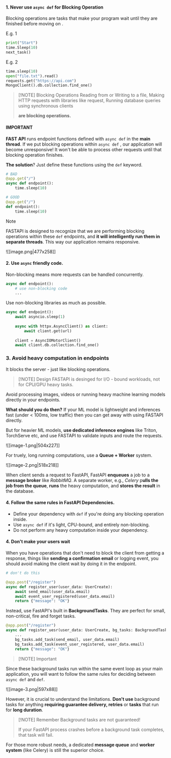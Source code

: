 
#### 1. Never use `async def` for Blocking Operation

Blocking operations are tasks that make your program wait until they are finished before moving on .

E.g. 1
```python
print("Start")
time.Sleep(10)
next_task()
```

E.g. 2
```python
time.sleep(10)
open("file.txt").read()
requests.get("https://api.com")
MongoClient().db.collection.find_one()
```


> [!NOTE] Blocking Operations
> Reading from or Writing to a file,
> Making HTTP requests with libraries like request,
> Running database queries using synchronous clients
> 
> **are blocking operations.**


#### IMPORTANT
**FAST API** runs endpoint functions defined with `async def` in the **main thread**. If we put blocking operations within `async def` , our application will become unresponsive! It won't be able to process other requests until that blocking operation finishes.

**The solution**? Just define these functions using the `def` keyword.

```python
# BAD
@app.get("/")
async def endpoint():
	time.sleep(10)
```

```python
# GOOD
@app.get("/")
def endpoint():
	time.sleep(10)
```


> [!NOTE] 
> FASTAPI is designed to recognize that we are performing blocking operations within these `def` endpoints, and **it will intelligently run them in separate threads**. This way our application remains responsive. 

![[image.png|477x258]]


#### 2. Use `async` friendly code.

Non-blocking means more requests can be handled concurrently.

```python
async def endpoint():
	# use non-blocking code
	...
```

Use non-blocking libraries as much as possible.

```python
async def endpoint():
	await asyncio.sleep(1)
	
	async with httpx.AsyncClient() as client:
		await client.get(url)
		
	client = AsyncIOMotorClient()
	await client.db.collection.find_one()
```



### 3. Avoid heavy computation in endpoints

It blocks the server - just like blocking operations.

> [!NOTE] Design
> FASTAPI is desinged for I/O - bound workloads, not for CPU/GPU heavy tasks.

Avoid processing images, videos or running heavy machine learning models directly in your endpoints. 

**What should you do then?**
If your ML model is lightweight and inferences fast (under < 100ms, low traffic) then you can get away with using FASTAPI directly. 

But for heavier ML models, **use dedicated inference engines** like Triton, TorchServe etc, and use FASTAPI to validate inputs and route the requests.  

![[image-1.png|504x227]]


For truely, long running computations, use a **Queue + Worker** system.

![[image-2.png|518x218]]

When client sends a request to FastAPI, FastAPI **enqueues** a job to a **message broker** like *RabbitMQ*. A separate worker, e.g., *Celery* p**ulls the job from the queue**, **runs** the heavy computation, and **stores the result** in the database. 


#### 4. Follow the same rules in FastAPI Dependencies.

- Define your dependency with `def` if you're doing any blocking operation inside.
- Use `async def` if it's light, CPU-bound, and entirely non-blocking. 
- Do not perform any heavy computation inside your dependency.


#### 4. Don't make your users wait

When you have operations that don't need to block the client from getting a response, things like **sending a confirmation email** or logging event, you should avoid making the client wait by doing it in the endpoint.

```python
# don't do this

@app.post("/register")
async def register_user(user_data: UserCreate):
	await send_email(user_data.email)
	await event_user_registered(user_data.email)
	return {"message": "OK"}
```


Instead, use FastAPI's built in **BackgroundTasks**. They are perfect for small, non-critical, fire and forget tasks. 

```python
@app.post("/register")
async def register_uesr(user_data: UserCreate, bg_tasks: BackgroundTasks):
	...
	bg_tasks.add_task(send_email, user_data.email)
	bg_tasks.add_task(event_user_registered, user_data.email)
	return {"message": "OK"}
```


> [!NOTE] Important
> 
Since these background tasks run within the same event loop as your main application, you will want to follow the same rules for deciding between `async def` and `def`.

![[image-3.png|597x88]]


However, it is crucial to understand the limitations. **Don't use** background tasks for anything **requiring guarantee delivery, retries** or **tasks** that run for **long duration**.

> [!NOTE] Remember
> Background tasks are not guaranteed!
> 
> If your FastAPI process crashes before a background task completes, that task will fail.


 For those more robust needs,  a dedicated **message queue** and **worker system** (like Celery) is still the superior choice. 

